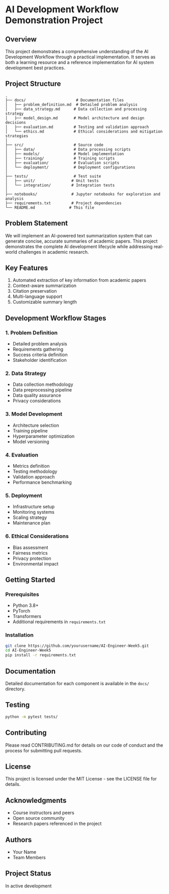 # AI Development Workflow Demonstration Project

## Overview
This project demonstrates a comprehensive understanding of the AI Development Workflow through a practical implementation. It serves as both a learning resource and a reference implementation for AI system development best practices.

## Project Structure

```
.
├── docs/                      # Documentation files
│   ├── problem_definition.md  # Detailed problem analysis
│   ├── data_strategy.md      # Data collection and processing strategy
│   ├── model_design.md       # Model architecture and design decisions
│   ├── evaluation.md         # Testing and validation approach
│   └── ethics.md             # Ethical considerations and mitigation strategies
│
├── src/                      # Source code
│   ├── data/                 # Data processing scripts
│   ├── models/               # Model implementation
│   ├── training/             # Training scripts
│   ├── evaluation/           # Evaluation scripts
│   └── deployment/           # Deployment configurations
│
├── tests/                    # Test suite
│   ├── unit/                # Unit tests
│   └── integration/         # Integration tests
│
├── notebooks/               # Jupyter notebooks for exploration and analysis
├── requirements.txt         # Project dependencies
└── README.md               # This file
```

## Problem Statement
We will implement an AI-powered text summarization system that can generate concise, accurate summaries of academic papers. This project demonstrates the complete AI development lifecycle while addressing real-world challenges in academic research.

## Key Features
1. Automated extraction of key information from academic papers
2. Context-aware summarization
3. Citation preservation
4. Multi-language support
5. Customizable summary length

## Development Workflow Stages

### 1. Problem Definition
- Detailed problem analysis
- Requirements gathering
- Success criteria definition
- Stakeholder identification

### 2. Data Strategy
- Data collection methodology
- Data preprocessing pipeline
- Data quality assurance
- Privacy considerations

### 3. Model Development
- Architecture selection
- Training pipeline
- Hyperparameter optimization
- Model versioning

### 4. Evaluation
- Metrics definition
- Testing methodology
- Validation approach
- Performance benchmarking

### 5. Deployment
- Infrastructure setup
- Monitoring systems
- Scaling strategy
- Maintenance plan

### 6. Ethical Considerations
- Bias assessment
- Fairness metrics
- Privacy protection
- Environmental impact

## Getting Started

### Prerequisites
- Python 3.8+
- PyTorch
- Transformers
- Additional requirements in `requirements.txt`

### Installation
```bash
git clone https://github.com/yourusername/AI-Engineer-Week5.git
cd AI-Engineer-Week5
pip install -r requirements.txt
```

## Documentation
Detailed documentation for each component is available in the `docs/` directory.

## Testing
```bash
python -m pytest tests/
```

## Contributing
Please read CONTRIBUTING.md for details on our code of conduct and the process for submitting pull requests.

## License
This project is licensed under the MIT License - see the LICENSE file for details.

## Acknowledgments
- Course instructors and peers
- Open source community
- Research papers referenced in the project

## Authors
- Your Name
- Team Members

## Project Status
In active development